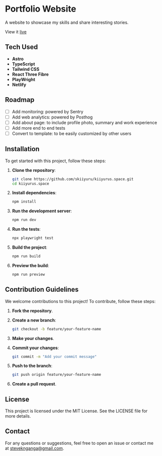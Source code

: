# Portfolio Website

A website to showcase my skills and share interesting stories.

View it [live](https://kiiyurus.space)

## Tech Used

- **Astro**
- **TypeScript**
- **Tailwind CSS**
- **React Three Fibre**
- **PlayWright**
- **Netlify**

## Roadmap

- [ ] Add monitoring: powered by Sentry
- [ ] Add web analytics: powered by Posthog
- [ ] Add about page: to include profile photo, summary and work experience
- [ ] Add more end to end tests
- [ ] Convert to template: to be easily customized by other users

## Installation

To get started with this project, follow these steps:

1. **Clone the repository**:

   ```sh
   git clone https://github.com/skiiyuru/kiiyurus.space.git
   cd kiiyurus.space
   ```

2. **Install dependencies**:

   ```sh
   npm install
   ```

3. **Run the development server**:

   ```sh
   npm run dev
   ```

4. **Run the tests**:

   ```sh
   npx playwright test
   ```

5. **Build the project**:

   ```sh
   npm run build
   ```

6. **Preview the build**:
   ```sh
   npm run preview
   ```

## Contribution Guidelines

We welcome contributions to this project! To contribute, follow these steps:

1. **Fork the repository**.
2. **Create a new branch**:

   ```sh
   git checkout -b feature/your-feature-name
   ```

3. **Make your changes**.
4. **Commit your changes**:

   ```sh
   git commit -m "Add your commit message"
   ```

5. **Push to the branch**:

   ```sh
   git push origin feature/your-feature-name
   ```

6. **Create a pull request**.

## License

This project is licensed under the MIT License. See the LICENSE file for more details.

## Contact

For any questions or suggestions, feel free to open an issue or contact me at [steveknganga@gmail.com](mailto:steveknganga@gmail.com).
